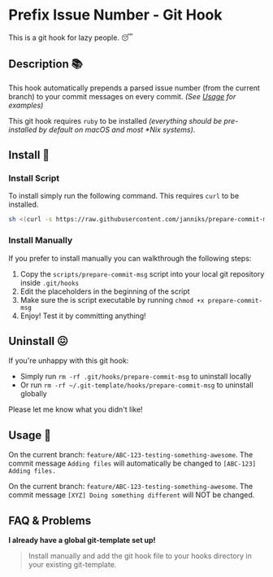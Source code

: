 # Prefix Issue Number - Git Hook
This is a git hook for lazy people. :sleeping:

## Description :books:
This hook automatically prepends a parsed issue number (from the current branch) to your commit messages on every commit. _(See [Usage](#usage) for examples)_

This git hook requires `ruby`  to be installed _(everything should be pre-installed by default on macOS and most *Nix systems)_.

## Install :rocket:
### Install Script
To install simply run the following command. This requires `curl` to be installed.

```bash
sh <(curl -s https://raw.githubusercontent.com/janniks/prepare-commit-msg/master/scripts/install.sh)
```

### Install Manually
If you prefer to install manually you can walkthrough the following steps:

1. Copy the `scripts/prepare-commit-msg` script into your local git repository inside `.git/hooks`
1. Edit the placeholders in the beginning of the script
1. Make sure the is script executable by running `chmod +x prepare-commit-msg`
1. Enjoy! Test it by committing anything!

## Uninstall :confounded:
If you're unhappy with this git hook:

* Simply run `rm -rf .git/hooks/prepare-commit-msg` to uninstall locally
* Or run `rm -rf ~/.git-template/hooks/prepare-commit-msg` to uninstall globally

Please let me know what you didn't like!

## Usage :wrench:
On the current branch: `feature/ABC-123-testing-something-awesome`. The commit message `Adding files` will automatically be changed to `[ABC-123] Adding files.`

On the current branch: `feature/ABC-123-testing-something-awesome`. The commit message `[XYZ] Doing something different` will NOT be changed.

## FAQ & Problems

**I already have a global git-template set up!**
> Install manually and add the git hook file to your hooks directory in your existing git-template.